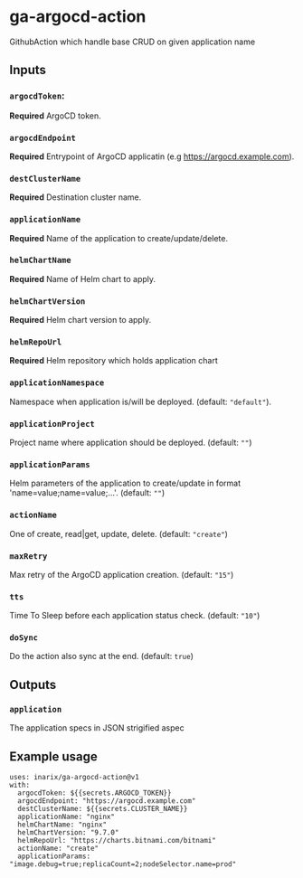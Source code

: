 # ga-argocd-action
GithubAction which handle base CRUD on given application name

## Inputs
###  `argocdToken`:
**Required** ArgoCD token.
###  `argocdEndpoint`
 **Required** Entrypoint of ArgoCD applicatin (e.g https://argocd.example.com).
###  `destClusterName`
**Required** Destination cluster name.
###  `applicationName`
**Required** Name of the application to create/update/delete.
###  `helmChartName`
**Required** Name of Helm chart to apply.
###  `helmChartVersion`
**Required** Helm chart version to apply.
###  `helmRepoUrl`
**Required** Helm repository which holds application chart
###  `applicationNamespace`
Namespace when application is/will be deployed. (default: `"default"`).
###  `applicationProject`
Project name where application should be deployed. (default: `""`)
###  `applicationParams`
Helm parameters of the application to create/update in format 'name=value;name=value;...'. (default: `""`)
###  `actionName`
One of create, read|get, update, delete. (default: `"create"`)
###  `maxRetry`
Max retry of the ArgoCD application creation. (default: `"15"`)
###  `tts`
Time To Sleep before each application status check. (default: `"10"`)
###  `doSync`
Do the action also sync at the end. (default: `true`)

## Outputs
### `application`

The application specs in JSON strigified aspec

## Example usage
```
uses: inarix/ga-argocd-action@v1
with:
  argocdToken: ${{secrets.ARGOCD_TOKEN}}
  argocdEndpoint: "https://argocd.example.com"
  destClusterName: ${{secrets.CLUSTER_NAME}}
  applicationName: "nginx"
  helmChartName: "nginx"
  helmChartVersion: "9.7.0"
  helmRepoUrl: "https://charts.bitnami.com/bitnami"
  actionName: "create"
  applicationParams: "image.debug=true;replicaCount=2;nodeSelector.name=prod"
```